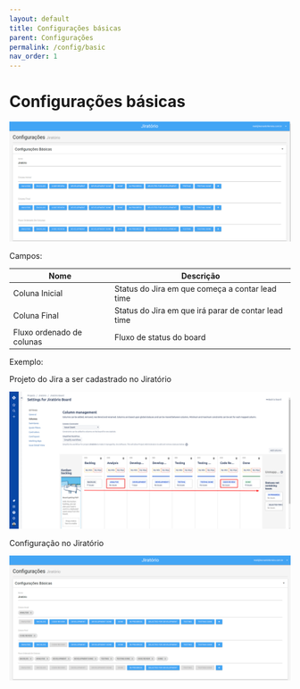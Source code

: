 ```yaml
---
layout: default
title: Configurações básicas
parent: Configurações
permalink: /config/basic
nav_order: 1
---
```


# Configurações básicas

![Configurações básicas](/images/basic-board-config.png)

Campos:

|Nome|Descrição|
|---|---|
|Coluna Inicial|Status do Jira em que começa a contar lead time|
|Coluna Final|Status do Jira em que irá parar de contar lead time|
|Fluxo ordenado de colunas|Fluxo de status do board|

Exemplo:

Projeto do Jira a ser cadastrado no Jiratório

![Projeto do Jira](/images/basic-board-config-example-jira.png)

Configuração no Jiratório

![Configuração no Jiratório](/images/basic-board-config-example.png)
